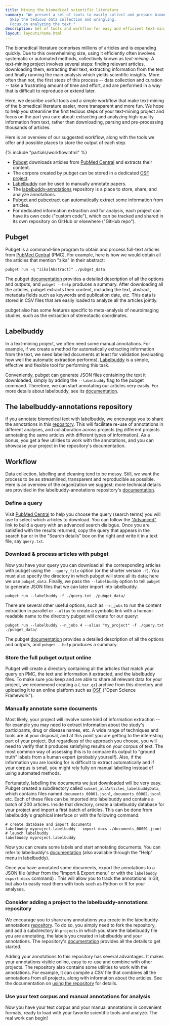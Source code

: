 ```yaml
---
title: Mining the biomedical scientific literature
summary: "We present a set of tools to easily collect and prepare biomedical publications for text-mining.
  Skip the tedious data collection and wrangling.
  Focus on analyzing the text."
description: Set of tools and workflow for easy and efficient text-mining of the biomedical scientific literature.
layout: layouts/home.html
---
```



The biomedical literature comprises millions of articles and is expanding quickly.
Due to this overwhelming size, using it efficiently often involves systematic or automated methods, collectively known as _text-mining_.
A text-mining project involves several steps: finding relevant articles, downloading them, extracting their text, extracting information from the text and finally running the main analysis which yields scientific insights.
More often than not, the first steps of this process -- data collection and curation -- take a frustrating amount of time and effort, and are performed in a way that is difficult to reproduce or extend later.

Here, we describe useful tools and a simple workflow that make text-mining of the biomedical literature easier, more transparent and more fun.
We hope to help you streamline the first tedious steps of your text-mining project and focus on the part you care about: extracting and analyzing high-quality information from text, rather than downloading, parsing and pre-processing thousands of articles.


Here is an overview of our suggested workflow, along with the tools we offer and possible places to store the output of each step.

{% include "partials/workflow.html" %}

- [Pubget](https://neuroquery.github.io/pubget/) downloads articles from [PubMed Central](https://www.ncbi.nlm.nih.gov/pmc/) and extracts their content.
- The corpora created by pubget can be stored in a dedicated [OSF project](https://osf.io/d2qbh/).
- [Labelbuddy](https://jeromedockes.github.io/labelbuddy/) can be used to manually annotate papers.
- The [labelbuddy-annotations](https://litmining.github.io/labelbuddy-annotations/) repository is a place to store, share, and analyze annotations.
- [Pubget](https://neuroquery.github.io/pubget/) and [pubextract](https://github.com/neurodatascience/pubextract/) can automatically extract some information from articles.
- For dedicated information extraction and for analysis, each project can have its own code ("custom code"), which can be tracked and shared in its own repository on GitHub or elsewhere ("GitHub repo").

## Pubget

Pubget is a command-line program to obtain and process full-text articles from [PubMed Central](https://www.ncbi.nlm.nih.gov/pmc/) (PMC).
For example, here is how we would obtain all the articles that mention "zika" in their abstract:

```
pubget run -q "zika[Abstract]" ./pubget_data
```

The pubget [documentation](https://neuroquery.github.io/pubget/) provides a detailed description of all the options and outputs, and `pubget --help` produces a summary.
After downloading all the articles, pubget extracts their content, including the text, abstract, metadata fields such as keywords and publication date, etc.
This data is stored in CSV files that are easily loaded to analyze all the articles jointly.

pubget also has some features specific to meta-analysis of neuroimaging studies, such as the extraction of stereotactic coordinates.

## Labelbuddy

In a text-mining project, we often need some manual annotations.
For example, if we create a method for automatically extracting information from the text, we need labelled documents at least for validation (evaluating how well the automatic extraction performs).
[Labelbuddy](https://jeromedockes.github.io/labelbuddy/) is a simple, effective and flexible tool for performing this task.

Conveniently, pubget can generate JSON files containing the text it downloaded, simply by adding the `--labelbuddy` flag to the pubget command.
Therefore, we can start annotating our articles very easily.
For more details about labelbuddy, see its [documentation](https://jeromedockes.github.io/labelbuddy/labelbuddy/current/documentation/).

## The labelbuddy-annotations repository

If you annotate biomedical text with labelbuddy, we encourage you to share the annotations in this [repository](https://litmining.github.io/labelbuddy-annotations/).
This will facilitate re-use of annotations in different analyses, and collaboration across projects (eg different projects annotating the same articles with different types of information).
As a bonus, you get a few utilities to work with the annotations, and you can showcase your project in the repository's documentation.

## Workflow

Data collection, labelling and cleaning tend to be messy.
Still, we want the process to be as streamlined, transparent and reproducible as possible.
Here is an overview of the organization we suggest; more technical details are provided in the labelbuddy-annotations repository's [documentation](https://litmining.github.io/labelbuddy-annotations/contributing_to_this_repository.html).

### Define a query

Visit [PubMed Central](https://www.ncbi.nlm.nih.gov/pmc/) to help you choose the query (search terms) you will use to select which articles to download.
You can follow the ["Advanced"](https://www.ncbi.nlm.nih.gov/pmc/advanced) link to build a query with an advanced search dialogue.
Once you are satisfied with the results returned, copy the query that appears in the search bar or in the "Search details" box on the right and write it in a text file, say `query.txt`.

### Download & process articles with pubget

Now you have your query you can download all the corresponding articles with pubget using the `--query_file` option (or the shorter version `-f`).
You must also specify the directory in which pubget will store all its data; here we use `pubget_data`.
Finally, we pass the `--labelbuddy` option to tell `pubget` to generate JSON files that we can later import into labelbuddy.
```
pubget run --labelbuddy -f ./query.txt ./pubget_data/
```

There are several other useful options, such as `--n_jobs` to run the content extraction in parallel or `--alias` to create a symbolic link with a human-readable name to the directory pubget will create for our query:

```
pubget run --labelbuddy --n_jobs 4 --alias "my_project" -f ./query.txt ./pubget_data/
```

The pubget [documentation](https://neuroquery.github.io/pubget/) provides a detailed description of all the options and outputs, and `pubget --help` produces a summary.

### Store the full pubget output online

Pubget will create a directory containing all the articles that match your query on PMC, the text and information it extracted, and the labelbuddy files.
To make sure you keep and are able to share all relevant data for your project, we recommend creating a (`.tar.gz`) archive from this directory and uploading it to an online platform such as [OSF](https://osf.io/) ("Open Science Framework").

### Manually annotate some documents

Most likely, your project will involve some kind of information extraction -- for example you may need to extract information about the study's participants, drug or disease names, etc.
A wide range of techniques and tools are at your disposal, and at this point you are getting to the interesting part of your project.
But regardless of the approach you choose, you will need to verify that it produces satisfying results on your corpus of text.
The most common way of assessing this is to compare its output to "ground truth" labels from a human expert (probably yourself).
Also, if the information you are looking for is difficult to extract automatically and if your corpus is small, you might rely fully on manual labelling instead of using automated methods.

Fortunately, labelling the documents we just downloaded will be very easy.
Pubget created a subdirectory called `subset_allArticles_labelbuddyData`, which contains files named `documents_00001.jsonl`, `documents_00002.jsonl` etc.
Each of these files can be imported into labelbuddy and contains a batch of 200 articles.
Inside that directory, create a labelbuddy database for your project and import a first batch of articles.
This can be done from labelbuddy's graphical interface or with the following command:

```
# create database and import documents
labelbuddy myproject.labelbuddy --import-docs ./documents_00001.jsonl
# launch labelbuddy
labelbuddy myproject.labelbuddy
```
Now you can create some labels and start annotating documents.
You can refer to labelbuddy's [documentation](https://jeromedockes.github.io/labelbuddy/labelbuddy/current/documentation/) (also available through the "Help" menu in labelbuddy).

Once you have annotated some documents, export the annotations to a JSON file (either from the "Import & Export menu" or with the `labelbuddy export-docs` command) .
This will allow you to track the annotations in Git, but also to easily read them with tools such as Python or R for your analyses.

### Consider adding a project to the labelbuddy-annotations repository

We encourage you to share any annotations you create in the labelbuddy-annotations [repository](https://litmining.github.io/labelbuddy-annotations/).
To do so, you simply need to fork the repository, and add a subdirectory in `projects` in which you store the labelbuddy file you are annotating, the labels you created in labelbuddy and your annotations.
The repository's
[documentation](https://litmining.github.io/labelbuddy-annotations/contributing_to_this_repository.html)
provides all the details to get started.

Adding your annotations to this repository has several advantages.
It makes your annotations visible online, easy to re-use and combine with other projects.
The repository also contains some utilities to work with the annotations.
For example, it can compile a CSV file that combines all the annotations from all projects, along with information about the articles.
See the documentation on [using the repository](https://litmining.github.io/labelbuddy-annotations/using_this_repository.html) for details.

### Use your text corpus and manual annotations for analysis

Now you have your text corpus and your manual annotations in convenient formats, ready to load with your favorite scientific tools and analyze.
The real work can begin!

<!-- ### Distribute your code & analysis -->
